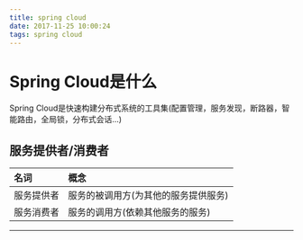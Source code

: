 ```yaml
---
title: spring cloud
date: 2017-11-25 10:00:24
tags: spring cloud
---
```

# Spring Cloud是什么
Spring Cloud是快速构建分布式系统的工具集(配置管理，服务发现，断路器，智能路由，全局锁，分布式会话...)

## 服务提供者/消费者
| 名词       | 概念   |
| :--------   | :-----  |
| 服务提供者  | 服务的被调用方(为其他的服务提供服务) |
| 服务消费者  | 服务的调用方(依赖其他服务的服务)  |
---------